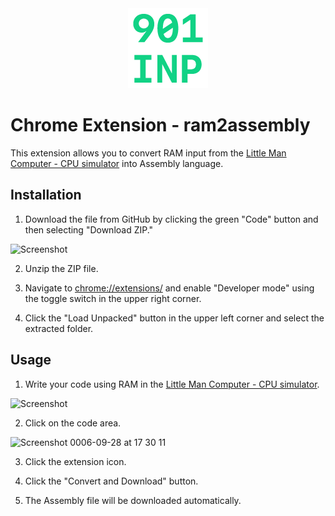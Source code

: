 <div align="center">
    <img src="https://raw.githubusercontent.com/Tozaburo/ram2assembly/refs/heads/main/icon/icon128.png" alt="Logo">
</div>

# Chrome Extension - ram2assembly
This extension allows you to convert RAM input from the [Little Man Computer - CPU simulator](https://peterhigginson.co.uk/lmc) into Assembly language.

## Installation
1. Download the file from GitHub by clicking the green "Code" button and then selecting "Download ZIP."

<img width="426" alt="Screenshot" src="https://github.com/user-attachments/assets/90ee2be3-d6df-41aa-9240-164d5c4cde7b">

2. Unzip the ZIP file.

3. Navigate to [chrome://extensions/](chrome://extensions/) and enable "Developer mode" using the toggle switch in the upper right corner.

4. Click the "Load Unpacked" button in the upper left corner and select the extracted folder.

## Usage
1. Write your code using RAM in the [Little Man Computer - CPU simulator](https://peterhigginson.co.uk/lmc).
   
<img width="1330" alt="Screenshot" src="https://github.com/user-attachments/assets/eedda470-79a5-4809-ad1f-feb0dbd19b9e">

2. Click on the code area.

<img width="648" alt="Screenshot 0006-09-28 at 17 30 11" src="https://github.com/user-attachments/assets/f8b24835-b400-4026-b3d1-593eb82e27ca">

3. Click the extension icon.

4. Click the "Convert and Download" button.

5. The Assembly file will be downloaded automatically.
